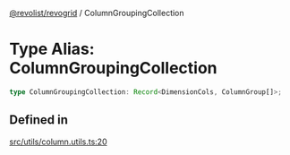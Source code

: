 [@revolist/revogrid](README.md) / ColumnGroupingCollection

# Type Alias: ColumnGroupingCollection

```ts
type ColumnGroupingCollection: Record<DimensionCols, ColumnGroup[]>;
```

## Defined in

[src/utils/column.utils.ts:20](https://github.com/revolist/revogrid/blob/cef5db5acf21deb63962d633ec5e3d088dfc6c5b/src/utils/column.utils.ts#L20)
